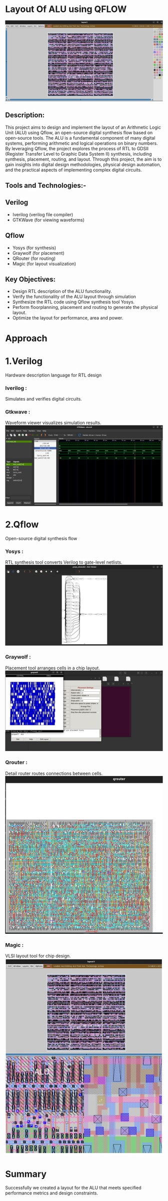 #  Layout Of ALU using QFLOW 
![pro](https://github.com/jagadeesh342/P1.Layout-of-ALU-using-QFLOW-/blob/main/Layout%20of%20ALU%20in%20MAGIC.png)
 
## Description:
This project aims to design and implement the layout of an Arithmetic Logic Unit (ALU) using Qflow, an open-source digital synthesis flow based on open-source tools. The ALU is a fundamental component of many digital systems, performing arithmetic and logical operations on binary numbers. By leveraging Qflow, the project explores the process of RTL to GDSII (Register Transfer Level to Graphic Data System II) synthesis, including synthesis, placement, routing, and layout. Through this project, the aim is to gain insights into digital design methodologies, physical design automation, and the practical aspects of implementing complex digital circuits.





## Tools and Technologies:-  

## Verilog
- Iverilog (verilog file compiler)
- GTKWave (for viewing waveforms)
  
## Qflow
- Yosys (for synthesis)
- Graywolf (for placement)
- QRouter (for routing)
- Magic (for layout visualization)





## Key Objectives:

- Design RTL description of the ALU functionality.
- Verify the  functionality of the ALU layout through simulation
- Synthesize the RTL code using Qflow synthesis tool Yosys.
- Perform floorplanning, placement and routing to generate the physical layout.
- Optimize the layout for performance, area and power.








# Approach 

# 1.Verilog 
  Hardware description language for RTL design
 ### Iverilog :
Simulates and verifies digital circuits.
 ### Gtkwave : 
 Waveform viewer visualizes simulation results.
 ![pro](https://github.com/jagadeesh342/P1.Layout-of-ALU-using-QFLOW-/blob/main/Simulation%20using%20GTKWAVE.png)

 
 # 2.Qflow 
  Open-source digital synthesis flow
 ### Yosys : 
RTL synthesis tool converts Verilog to gate-level netlists.
![pro](https://github.com/jagadeesh342/P1.Layout-of-ALU-using-QFLOW-/blob/main/ALU%20synthesis%20using%20YOSYS.png)
### Graywolf : 
Placement tool arranges cells in a chip layout.
![pro](https://github.com/jagadeesh342/P1.Layout-of-ALU-using-QFLOW-/blob/main/Placement.png)
### Qrouter :
Detail router routes connections between cells.
![pro](https://github.com/jagadeesh342/P1.Layout-of-ALU-using-QFLOW-/blob/main/Routing.png)
### Magic : 
VLSI layout tool for chip design.
![pro](https://github.com/jagadeesh342/P1.Layout-of-ALU-using-QFLOW-/blob/main/Layouts%20of%20ALU.jpg)


# Summary 

Successfully we created a layout for the ALU that meets specified performance metrics and design constraints. 

